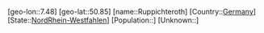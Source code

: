 ﻿---
location: [50.85,7.48]
type: City
tags:
- geo/City


SpocWebEntityId: 33835
isDeleted: false
confidential: public

---
[geo-lon::7.48]
[geo-lat::50.85]
[name::Ruppichteroth]
[Country::[Germany](geo/Continent/Europe/Germany.md)]
[State::[NordRhein-Westfahlen](NordRhein-Westfahlen)]
[Population::]
[Unknown::]

